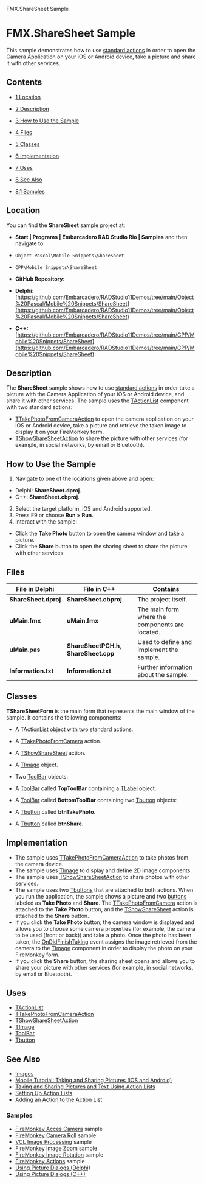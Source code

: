 FMX.ShareSheet Sample[]()
# FMX.ShareSheet Sample 


This sample demonstrates how to use [standard actions](http://docwiki.embarcadero.com/Libraries/en/FMX.MediaLibrary.Actions) in order to open the Camera Application on your iOS or Android device, take a picture and share it with other services.
## Contents



* [1 Location](#Location)
* [2 Description](#Description)
* [3 How to Use the Sample](#How_to_Use_the_Sample)
* [4 Files](#Files)
* [5 Classes](#Classes)
* [6 Implementation](#Implementation)
* [7 Uses](#Uses)
* [8 See Also](#See_Also)

* [8.1 Samples](#Samples)


## Location 

You can find the **ShareSheet** sample project at:
* **Start | Programs | Embarcadero RAD Studio Rio | Samples** and then navigate to:

* `Object Pascal\Mobile Snippets\ShareSheet`
* `CPP\Mobile Snippets\ShareSheet`

* **GitHub Repository:**

* **Delphi:**[https://github.com/Embarcadero/RADStudio11Demos/tree/main/Object%20Pascal/Mobile%20Snippets/ShareSheet](https://github.com/Embarcadero/RADStudio11Demos/tree/main/Object%20Pascal/Mobile%20Snippets/ShareSheet)
* **C++:**[https://github.com/Embarcadero/RADStudio11Demos/tree/main/CPP/Mobile%20Snippets/ShareSheet](https://github.com/Embarcadero/RADStudio11Demos/tree/main/CPP/Mobile%20Snippets/ShareSheet)

## Description 

The **ShareSheet** sample shows how to use [standard actions](http://docwiki.embarcadero.com/Libraries/en/FMX.MediaLibrary.Actions) in order take a picture with the Camera Application of your iOS or Android device, and share it with other services. The sample uses the [TActionList](http://docwiki.embarcadero.com/Libraries/en/FMX.ActnList.TActionList) component with two standard actions: 
* [TTakePhotoFromCameraAction](http://docwiki.embarcadero.com/Libraries/en/FMX.MediaLibrary.Actions.TTakePhotoFromCameraAction) to open the camera application on your iOS or Android device, take a picture and retrieve the taken image to display it on your FireMonkey form.
* [TShowShareSheetAction](http://docwiki.embarcadero.com/Libraries/en/FMX.MediaLibrary.Actions.TShowShareSheetAction) to share the picture with other services (for example, in social networks, by email or Bluetooth).

## How to Use the Sample 


1.  Navigate to one of the locations given above and open:

*  Delphi: **ShareSheet.dproj**.
*  C++: **ShareSheet.cbproj**.

2.  Select the target platform, iOS and Android supported.
3.  Press F9 or choose **Run > Run**.
4.  Interact with the sample:

*  Click the **Take Photo** button to open the camera window and take a picture.
*  Click the **Share** button to open the sharing sheet to share the picture with other services.

## Files 



| **File in Delphi**   | **File in C++**                         | **Contains**                                    |
| -------------------- | --------------------------------------- | ----------------------------------------------- |
| **ShareSheet.dproj** | **ShareSheet.cbproj**                   | The project itself.                             |
| **uMain.fmx**        | **uMain.fmx**                           | The main form where the components are located. |
| **uMain.pas**        | **ShareSheetPCH.h**, **ShareSheet.cpp** | Used to define and implement the sample.        |
| **Information.txt**  | **Information.txt**                     | Further information about the sample.           |


## Classes 

**TShareSheetForm** is the main form that represents the main window of the sample. It contains the following components:
*  A [TActionList](http://docwiki.embarcadero.com/Libraries/en/FMX.ActnList.TActionList) object with two standard actions.

*  A [TTakePhotoFromCamera](http://docwiki.embarcadero.com/Libraries/en/FMX.MediaLibrary.Actions.TTakePhotoFromCameraAction) action.
*  A [TShowShareSheet](http://docwiki.embarcadero.com/Libraries/en/FMX.MediaLibrary.Actions.TShowShareSheetAction) action.

*  A [TImage](http://docwiki.embarcadero.com/Libraries/en/FMX.Objects.TImage) object.
*  Two [ToolBar](http://docwiki.embarcadero.com/Libraries/en/FMX.StdCtrls.TToolBar) objects:

*  A [ToolBar](http://docwiki.embarcadero.com/Libraries/en/FMX.StdCtrls.TToolBar) called **TopToolBar** containing a [TLabel](http://docwiki.embarcadero.com/Libraries/en/FMX.StdCtrls.TLabel) object.
*  A [ToolBar](http://docwiki.embarcadero.com/Libraries/en/FMX.StdCtrls.TToolBar) called **BottomToolBar** containing two [Tbutton](http://docwiki.embarcadero.com/Libraries/en/FMX.StdCtrls.TButton) objects:

*  A [Tbutton](http://docwiki.embarcadero.com/Libraries/en/FMX.StdCtrls.TButton) called **btnTakePhoto**.
*  A [Tbutton](http://docwiki.embarcadero.com/Libraries/en/FMX.StdCtrls.TButton) called **btnShare**.

## Implementation 


*  The sample uses [TTakePhotoFromCameraAction](http://docwiki.embarcadero.com/Libraries/en/FMX.MediaLibrary.Actions.TTakePhotoFromCameraAction) to take photos from the camera device.
*  The sample uses [TImage](http://docwiki.embarcadero.com/Libraries/en/FMX.Objects.TImage) to display and define 2D image components.
*  The sample uses [TShowShareSheetAction](http://docwiki.embarcadero.com/Libraries/en/FMX.MediaLibrary.Actions.TShowShareSheetAction) to share photos with other services.
*  The sample uses two [Tbuttons](http://docwiki.embarcadero.com/Libraries/en/FMX.StdCtrls.TButton) that are attached to both actions.
When you run the application, the sample shows a picture and two [buttons](http://docwiki.embarcadero.com/Libraries/en/FMX.StdCtrls.TButton) labeled as **Take Photo** and **Share**. The [TTakePhotoFromCamera](http://docwiki.embarcadero.com/Libraries/en/FMX.MediaLibrary.Actions.TTakePhotoFromCameraAction) action is attached to the **Take Photo** button, and the [TShowShareSheet](http://docwiki.embarcadero.com/Libraries/en/FMX.MediaLibrary.Actions.TShowShareSheetAction) action is attached to the **Share** button.
*  If you click the **Take Photo** button, the camera window is displayed and allows you to choose some camera properties (for example, the camera to be used (front or back)) and take a photo. Once the photo has been taken, the [OnDidFinishTaking](http://docwiki.embarcadero.com/Libraries/en/FMX.MediaLibrary.Actions.TCustomTakePhotoAction.OnDidFinishTaking) event assigns the image retrieved from the camera to the [TImage](http://docwiki.embarcadero.com/Libraries/en/FMX.Objects.TImage) component in order to display the photo on your FireMonkey form.
*  If you click the **Share** button, the sharing sheet opens and allows you to share your picture with other services (for example, in social networks, by email or Bluetooth).

## Uses 


* [TActionList](http://docwiki.embarcadero.com/Libraries/en/FMX.ActnList.TActionList)
* [TTakePhotoFromCameraAction](http://docwiki.embarcadero.com/Libraries/en/FMX.MediaLibrary.Actions.TTakePhotoFromCameraAction)
* [TShowShareSheetAction](http://docwiki.embarcadero.com/Libraries/en/FMX.MediaLibrary.Actions.TShowShareSheetAction)
* [TImage](http://docwiki.embarcadero.com/Libraries/en/FMX.Objects.TImage)
* [ToolBar](http://docwiki.embarcadero.com/Libraries/en/FMX.StdCtrls.TToolBar)
* [Tbutton](http://docwiki.embarcadero.com/Libraries/en/FMX.StdCtrls.TButton)

## See Also 


* [Images](http://docwiki.embarcadero.com/RADStudio/en/Images)
* [Mobile Tutorial: Taking and Sharing Pictures (iOS and Android)](http://docwiki.embarcadero.com/RADStudio/en/Mobile_Tutorial:_Taking_and_Sharing_a_Picture,_and_Sharing_Text_(iOS_and_Android))
* [Taking and Sharing Pictures and Text Using Action Lists](http://docwiki.embarcadero.com/RADStudio/en/Taking_and_Sharing_Pictures_and_Text_Using_Action_Lists)
* [Setting Up Action Lists](http://docwiki.embarcadero.com/RADStudio/en/Setting_Up_Action_Lists)
* [Adding an Action to the Action List](http://docwiki.embarcadero.com/RADStudio/en/Adding_an_Action_to_the_Action_List)

### Samples 


* [FireMonkey Acces Camera](http://docwiki.embarcadero.com/CodeExamples/en/FMX.AccessCameraApp_Sample) sample
* [FireMonkey Camera Roll](http://docwiki.embarcadero.com/CodeExamples/en/FMX.CameraRoll_Sample) sample
* [VCL Image Processing](http://docwiki.embarcadero.com/CodeExamples/en/VCL.ImageProc_Sample) sample
* [FireMonkey Image Zoom](http://docwiki.embarcadero.com/CodeExamples/en/FMX.ImageZoom_Sample) sample
* [FireMonkey Image Rotation](http://docwiki.embarcadero.com/CodeExamples/en/FMX.ImageRotation_Sample) sample
* [FireMonkey Actions](http://docwiki.embarcadero.com/CodeExamples/en/FMX.ActionsDemo_Sample) sample
* [Using Picture Dialogs (Delphi)](http://docwiki.embarcadero.com/CodeExamples/en/UsingPictureDialogs_%28Delphi%29)
* [Using Picture Dialogs (C++)](http://docwiki.embarcadero.com/CodeExamples/en/UsingPictureDialogs_%28C%2B%2B%29)





